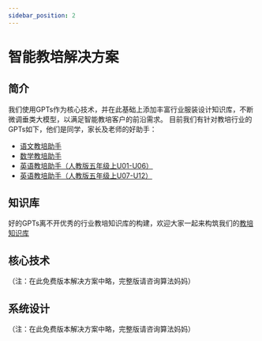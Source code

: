 ```yaml
---
sidebar_position: 2
---
```


# 智能教培解决方案
## 简介

我们使用GPTs作为核心技术，并在此基础上添加丰富行业服装设计知识库，不断微调垂类大模型，以满足智能教培客户的前沿需求。
目前我们有针对教培行业的GPTs如下，他们是同学，家长及老师的好助手：

* [语文教培助手](https://chat.openai.com/g/g-JCIAKvpfF-yu-wen-jiao-pei-zhu-shou)
* [数学教培助手](https://chat.openai.com/g/g-ZwpvqePUN-shu-xue-jiao-pei-zhu-shou)
* [英语教培助手（人教版五年级上U01-U06）](https://chat.openai.com/g/g-6hiuh8xlq-ying-yu-jiao-pei-zhu-shou-ren-jiao-ban-wu-nian-ji-shang-u01-u06)
* [英语教培助手（人教版五年级上U07-U12）](https://chat.openai.com/g/g-A4VNlU2St-ying-yu-jiao-pei-zhu-shou-ren-jiao-ban-wu-nian-ji-shang-u07-u12)

## 知识库

好的GPTs离不开优秀的行业教培知识库的构建，欢迎大家一起来构筑我们的[教培知识库](https://github.com/weijiang2023/algmon-kb/tree/main/kb/)

## 核心技术
（注：在此免费版本解决方案中略，完整版请咨询算法妈妈）

## 系统设计
（注：在此免费版本解决方案中略，完整版请咨询算法妈妈）